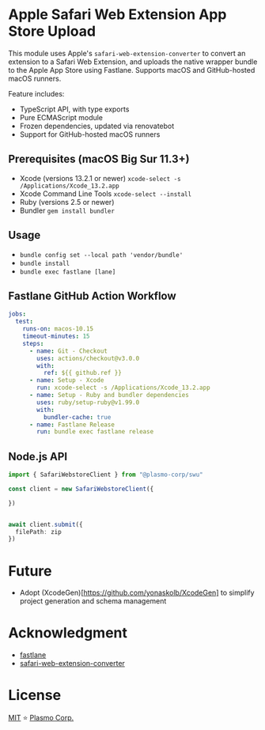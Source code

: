 # Apple Safari Web Extension App Store Upload

This module uses Apple's `safari-web-extension-converter` to convert an extension to a Safari Web Extension, and uploads the native wrapper bundle to the Apple App Store using Fastlane. Supports macOS and GitHub-hosted macOS runners.

Feature includes:
- TypeScript API, with type exports
- Pure ECMAScript module
- Frozen dependencies, updated via renovatebot
- Support for GitHub-hosted macOS runners

## Prerequisites (macOS Big Sur 11.3+)
- Xcode (versions 13.2.1 or newer) ```xcode-select -s /Applications/Xcode_13.2.app```
- Xcode Command Line Tools ```xcode-select --install```
- Ruby (versions 2.5 or newer)
- Bundler ```gem install bundler```

## Usage
- ```bundle config set --local path 'vendor/bundle'```
- ```bundle install```
- ```bundle exec fastlane [lane]```

## Fastlane GitHub Action Workflow
```yaml
jobs:
  test:
    runs-on: macos-10.15
    timeout-minutes: 15
    steps:
      - name: Git - Checkout
        uses: actions/checkout@v3.0.0
        with:
          ref: ${{ github.ref }}
      - name: Setup - Xcode
        run: xcode-select -s /Applications/Xcode_13.2.app
      - name: Setup - Ruby and bundler dependencies
        uses: ruby/setup-ruby@v1.99.0
        with:
          bundler-cache: true
      - name: Fastlane Release
        run: bundle exec fastlane release
```

## Node.js API

```ts
import { SafariWebstoreClient } from "@plasmo-corp/swu"

const client = new SafariWebstoreClient({

})


await client.submit({
  filePath: zip
})
```

# Future

- Adopt (XcodeGen)[https://github.com/yonaskolb/XcodeGen] to simplify project generation and schema management

# Acknowledgment
- [fastlane](https://docs.fastlane.tools/)
- [safari-web-extension-converter](https://developer.apple.com/documentation/safariservices/safari_web_extensions/converting_a_web_extension_for_safari)

# License

[MIT](./license) ⭐ [Plasmo Corp.](https://plasmo.com)
